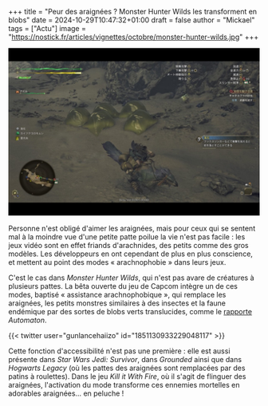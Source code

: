 +++
title = "Peur des araignées ? Monster Hunter Wilds les transforment en blobs"
date = 2024-10-29T10:47:32+01:00
draft = false
author = "Mickael"
tags = ["Actu"]
image = "https://nostick.fr/articles/vignettes/octobre/monster-hunter-wilds.jpg"
+++

![Monster Hunter Wilds](monster-hunter-wilds.jpg "")

Personne n'est obligé d'aimer les araignées, mais pour ceux qui se sentent mal à la moindre vue d'une petite patte poilue la vie n'est pas facile : les jeux vidéo sont en effet friands d'arachnides, des petits comme des gros modèles. Les développeurs en ont cependant de plus en plus conscience, et mettent au point des modes « arachnophobie » dans leurs jeux.

C'est le cas dans *Monster Hunter Wilds*, qui n'est pas avare de créatures à plusieurs pattes. La bêta ouverte du jeu de Capcom intègre un de ces modes, baptisé « assistance arachnophobique », qui remplace les araignées, les petits monstres similaires à des insectes et la faune endémique par des sortes de blobs verts translucides, comme le [rapporte](https://automaton-media.com/en/news/monster-hunter-wilds-features-an-accessibility-mode-for-players-who-fear-spiders-and-insects/) *Automaton*.

{{< twitter user="gunlancehaiizo" id="1851130933229048117" >}}

Cette fonction d'accessibilité n'est pas une première : elle est aussi présente dans *Star Wars Jedi: Survivor*, dans *Grounded* ainsi que dans *Hogwarts Legacy* (où les pattes des araignées sont remplacées par des patins à roulettes). Dans le jeu *Kill it With Fire*, où il s'agit de flinguer des araignées, l'activation du mode transforme ces ennemies mortelles en adorables araignées… en peluche !